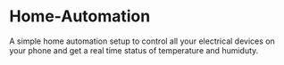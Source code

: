 # Home-Automation
A simple home automation setup to control all your  electrical devices on your phone and get a real time  status of temperature and humiduty.
